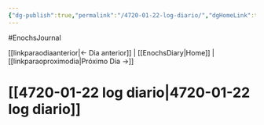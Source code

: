 ```yaml
---
{"dg-publish":true,"permalink":"/4720-01-22-log-diario/","dgHomeLink":true,"dgPassFrontmatter":false}
---
```


#EnochsJournal 

[[linkparaodiaanterior|<- Dia anterior]] | [[EnochsDiary|Home]] | [[linkparaoproximodia|Próximo Dia ->]]

# [[4720-01-22 log diario|4720-01-22 log diario]]
